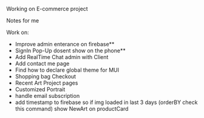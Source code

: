 Working on E-commerce project

Notes for me

Work on:

- Improve admin enterance on firebase**
- SignIn Pop-Up dosent show on the phone**
- Add RealTime Chat admin with Client
- Add contact me page
- Find how to declare global theme for MUI
- Shopping bag Checkout
- Recent Art Project pages
- Customized Portrait
- handle email subscription
- add timestamp to firebase so if img loaded in last 3 days (orderBY check this command) show NewArt on productCard


